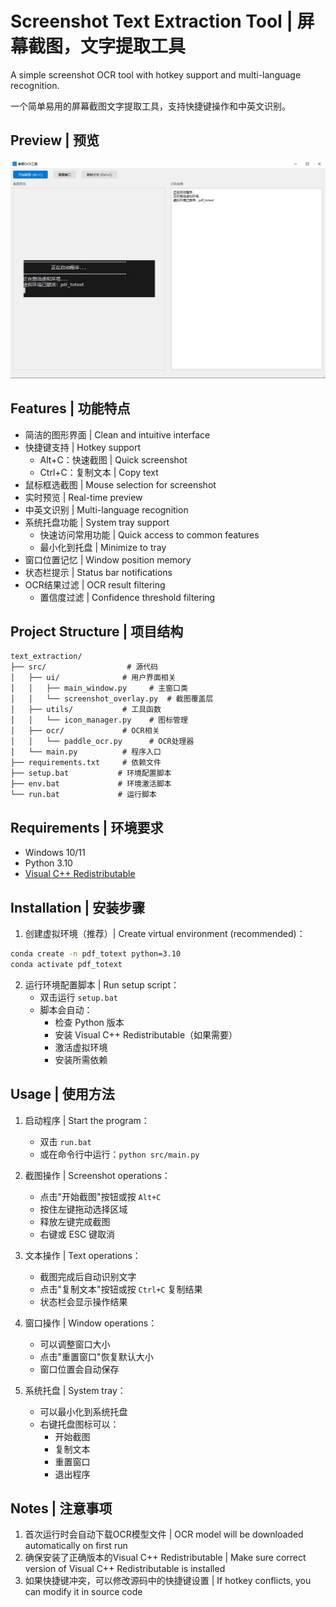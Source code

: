 # Screenshot Text Extraction Tool | 屏幕截图，文字提取工具

A simple screenshot OCR tool with hotkey support and multi-language recognition.

一个简单易用的屏幕截图文字提取工具，支持快捷键操作和中英文识别。

## Preview | 预览

![Screenshot](docs/screenshot.png)

## Features | 功能特点

- 简洁的图形界面 | Clean and intuitive interface
- 快捷键支持 | Hotkey support
  - Alt+C：快速截图 | Quick screenshot
  - Ctrl+C：复制文本 | Copy text
- 鼠标框选截图 | Mouse selection for screenshot
- 实时预览 | Real-time preview
- 中英文识别 | Multi-language recognition
- 系统托盘功能 | System tray support
  - 快速访问常用功能 | Quick access to common features
  - 最小化到托盘 | Minimize to tray
- 窗口位置记忆 | Window position memory
- 状态栏提示 | Status bar notifications
- OCR结果过滤 | OCR result filtering
  - 置信度过滤 | Confidence threshold filtering

## Project Structure | 项目结构

```
text_extraction/
├── src/                  # 源代码
│   ├── ui/              # 用户界面相关
│   │   ├── main_window.py     # 主窗口类
│   │   └── screenshot_overlay.py  # 截图覆盖层
│   ├── utils/           # 工具函数
│   │   └── icon_manager.py    # 图标管理
│   ├── ocr/             # OCR相关
│   │   └── paddle_ocr.py      # OCR处理器
│   └── main.py          # 程序入口
├── requirements.txt     # 依赖文件
├── setup.bat           # 环境配置脚本
├── env.bat             # 环境激活脚本
└── run.bat             # 运行脚本
```

## Requirements | 环境要求

- Windows 10/11
- Python 3.10
- [Visual C++ Redistributable](https://aka.ms/vs/17/release/vc_redist.x64.exe)

## Installation | 安装步骤

1. 创建虚拟环境（推荐）| Create virtual environment (recommended)：
```bash
conda create -n pdf_totext python=3.10
conda activate pdf_totext
```

2. 运行环境配置脚本 | Run setup script：
   - 双击运行 `setup.bat`
   - 脚本会自动：
     - 检查 Python 版本
     - 安装 Visual C++ Redistributable（如果需要）
     - 激活虚拟环境
     - 安装所需依赖

## Usage | 使用方法

1. 启动程序 | Start the program：
   - 双击 `run.bat`
   - 或在命令行中运行：`python src/main.py`

2. 截图操作 | Screenshot operations：
   - 点击"开始截图"按钮或按 `Alt+C`
   - 按住左键拖动选择区域
   - 释放左键完成截图
   - 右键或 ESC 键取消

3. 文本操作 | Text operations：
   - 截图完成后自动识别文字
   - 点击"复制文本"按钮或按 `Ctrl+C` 复制结果
   - 状态栏会显示操作结果

4. 窗口操作 | Window operations：
   - 可以调整窗口大小
   - 点击"重置窗口"恢复默认大小
   - 窗口位置会自动保存

5. 系统托盘 | System tray：
   - 可以最小化到系统托盘
   - 右键托盘图标可以：
     - 开始截图
     - 复制文本
     - 重置窗口
     - 退出程序

## Notes | 注意事项

1. 首次运行时会自动下载OCR模型文件 | OCR model will be downloaded automatically on first run
2. 确保安装了正确版本的Visual C++ Redistributable | Make sure correct version of Visual C++ Redistributable is installed
3. 如果快捷键冲突，可以修改源码中的快捷键设置 | If hotkey conflicts, you can modify it in source code
